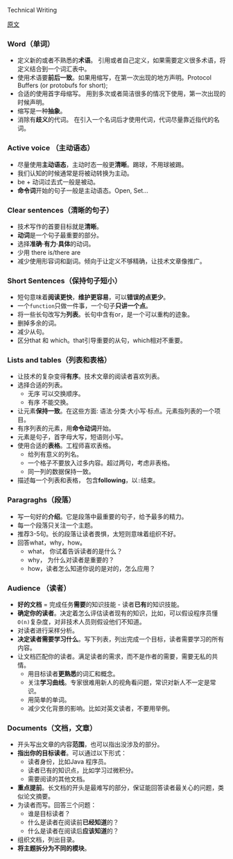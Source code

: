 Technical Writing

[原文](https://developers.google.com/tech-writing/one/clear-sentences)

### Word（单词）
- 定义新的或者不熟悉的**术语**。 引用或者自己定义，如果需要定义很多术语，将定义结合到一个词汇表中。  
- 使用术语要**前后一致**。如果用缩写，在第一次出现的地方声明。Protocol Buffers (or protobufs for short);
- 合适的使用首字母缩写。 用到多次或者简洁很多的情况下使用，第一次出现的时候声明。
- 缩写是一种**抽象**。
- 消除有**歧义**的代词。 在引入一个名词后才使用代词，代词尽量靠近指代的名词。

### Active voice （主动语态）
- 尽量使用**主动语态**，主动时态一般更**清晰**。踢球，不用球被踢。
- 我们认知的时候通常是将被动转换为主动。
- be + 动词过去式一般是被动。
- **命令词**开始的句子一般是主动语态。Open, Set...    

### Clear sentences（清晰的句子）
- 技术写作的首要目标就是**清晰**。
- **动词**是一个句子最重要的部分。  
- 选择**准确·有力·具体**的动词。
- 少用 there is/there are
- 减少使用形容词和副词。倾向于让定义不够精确，让技术文章像推广。

### Short Sentences（保持句子短小）

- 短句意味着**阅读更快**，**维护更容易**，可以**错误的点更少**。
- 一个`function`只做一件事，一个句子**只讲一个点**。
- 将一些长句改写为**列表**。长句中含有or，是一个可以重构的迹象。
- 删掉多余的词。
- 减少从句。
- 区分that 和 which。that引导重要的从句，which相对不重要。

### Lists and tables（列表和表格）

- 让技术的复杂变得**有序**。技术文章的阅读者喜欢列表。
- 选择合适的列表。
  - 无序 可以交换顺序。
  - 有序 不能交换。
- 让元素**保持一致**。在这些方面: 语法·分类·大小写·标点。元素指列表的一个项目。
- 有序列表的元素，用**命令动词**开始。
- 元素是句子，首字母大写，短语则小写。
- 使用合适的**表格**。工程师喜欢表格。
  - 给列有意义的列名。
  - 一个格子不要放入过多内容。超过两句，考虑非表格。
  - 同一列的数据保持一致。
- 描述每一个列表和表格， 包含**following**，以`:`结束。

### Paragraghs（段落）

- 写一句好的**介绍**。它是段落中最重要的句子，给予最多的精力。
- 每一个段落只关注一个主题。
- 推荐3-5句。长的段落让读者畏惧，太短则意味着组织不好。
- 回答what，why，how。
  - what， 你试着告诉读者的是什么？
  - why， 为什么对读者是重要的？
  - how，读者怎么知道你说的是对的，怎么应用？

### Audience （读者）

- **好的文档** = 完成任务**需要**的知识技能 - 读者**已有**的知识技能。
- **确定你的读者**。决定着怎么评估读者现有的知识，比如，可以假设程序员懂`O(n)`复杂度，对非技术人员则假设他们不知道。
- 对读者进行采样分析。
- **决定读者需要学习什么**。写下列表，列出完成一个目标，读者需要学习的所有内容。
- 让文档匹配你的读者。满足读者的需求，而不是作者的需要，需要无私的共情。
  - 用目标读者**更熟悉**的词汇和概念。
  - 关注**学习曲线**。专家很难用新人的视角看问题，常识对新人不一定是常识。
  - 用简单的单词。
  - 减少文化背景的影响。比如对英文读者，不要用举例。

### Documents（文档，文章）

- 开头写出文章的内容**范围**，也可以指出没涉及的部分。
- **指出你的目标读者**。可以通过以下形式：
  - 读者身份，比如Java 程序员。
  - 读者已有的知识点，比如学习过微积分。
  - 需要阅读的其他文档。
- **重点提前**。长文档的开头是最难写的部分，保证能回答读者最关心的问题，类似论文摘要。
- 为读者而写。回答三个问题：
  - 谁是目标读者？
  - 什么是读者在阅读前**已经知道**的？
  - 什么是读者在阅读后**应该知道**的？
- 组织文档，列出目录。
- **将主题拆分为不同的模块**。


